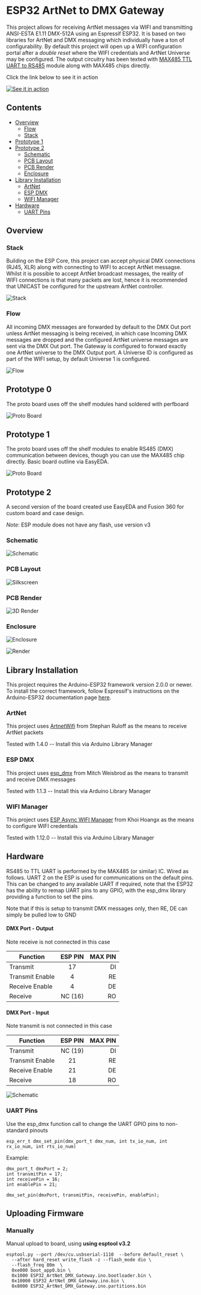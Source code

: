 # ESP32 ArtNet to DMX Gateway

This project allows for receiving ArtNet messages via WIFI and transmitting ANSI-ESTA E1.11 DMX-512A using an Espressif ESP32. It is based on two libraries for ArtNet and DMX messaging which individually have a ton of configurability. By default this project will open up a WIFI configuration portal after a _double reset_ where the WIFI credentials and ArtNet Universe may be configured. The output circuitry has been texted with [MAX485 TTL UART to RS485](https://core-electronics.com.au/ttl-uart-to-rs485-converter-module.html) module along with MAX485 chips directly. 


Click the link below to see it in action

[![See it in action](infinite.png)](infinite.mp4 "Studio")


## Contents

- [Overview](#overview)
  - [Flow](#flow)
  - [Stack](#stack)
- [Prototype 1](#prototype-1)
- [Prototype 2](#prototype-2)
  - [Schematic](#schematic)
  - [PCB Layout](#pcb-layout)
  - [PCB Render](#pcb-render)
  - [Enclosure](#enclosure)
- [Library Installation](#library-installation)
  - [ArtNet](#artnet)
  - [ESP DMX](#esp-dmx)
  - [WIFI Manager](#wifi-manager)
- [Hardware](#hardware)
  - [UART Pins](#uart-pins)


## Overview


### Stack
Building on the ESP Core, this project can accept physical DMX connections (RJ45, XLR) along with connecting to WIFI to accept ArtNet messagse. Whilst it is possible to accept ArtNet broadcast messages, the reality of WIFI connections is that many packets are lost, hence it is recommended that UNICAST be configured for the upstream ArtNet controller.

![Stack](Connotron_DMX_Gateway_Stack.png "Stack")

### Flow

All incoming DMX messages are forwarded by default to the DMX Out port unless ArtNet messaging is being received, in which case Incoming DMX messages are dropped and the configured ArtNet universe messages are sent via the DMX Out port. The Gateway is configured to forward exactly one ArtNet universe to the DMX Output port. A Universe ID is configured as part of the WIFI setup, by default Universe 1 is configured.

![Flow](Connotron_DMX_Gateway_Flow.png "Flow")


## Prototype 0

The proto board uses off the shelf modules hand soldered with perfboard

![Proto Board](ProtoBoard0.png "Proto")

## Prototype 1

The proto board uses off the shelf modules to enable RS485 (DMX) communication between devices, though you can use the MAX485 chip directly. Basic board outline via EasyEDA.

![Proto Board](ProtoBoard1.png "Proto")

## Prototype 2

A second version of the board created use EasyEDA and Fusion 360 for custom board and case design.

*Note*: ESP module does not have any flash, use version v3

### Schematic

![Schematic](Schematic.svg "Schematic")

### PCB Layout

![Silkscreen](ProtoBoard2.png "Silkscreen")

### PCB Render

![3D Render](ProtoBoard2_3D.png "3D Render")

### Enclosure

![Enclosure](Enclosure.png "Enclosure")

![Render](Render.png "Render")

## Library Installation

This project requires the Arduino-ESP32 framework version 2.0.0 or newer. To install the correct framework, follow Espressif's instructions on the Arduino-ESP32 documentation page [here](https://docs.espressif.com/projects/arduino-esp32/en/latest/installing.html).

### ArtNet

This project uses [ArtnetWifi](https://github.com/rstephan/ArtnetWifi) from Stephan Ruloff as the means to receive ArtNet packets

Tested with 1.4.0 -- Install this via Arduino Library Manager


### ESP DMX

This project uses [esp_dmx](https://github.com/someweisguy/esp_dmx) from Mitch Weisbrod as the means to transmit and receive DMX messages

Tested with 1.1.3 -- Install this via Arduino Library Manager


### WIFI Manager

This project uses [ESP Async WIFI Manager](https://github.com/khoih-prog/ESPAsync_WiFiManager) from Khoi Hoangx as the means to configure WIFI credentials

Tested with 1.12.0 -- Install this via Arduino Library Manager

## Hardware

RS485 to TTL UART is performed by the MAX485 (or similar) IC. Wired as follows. UART 2 on the ESP is used for communications on the default pins. This can be changed to any available UART if required, note that the ESP32 has the ability to remap UART pins to any GPIO, with the esp_dmx library providing a function to set the pins. 

Note that if this is setup to transmit DMX messages only, then RE, DE can simply be pulled low to GND

#### DMX Port - Output

Note receive is not connected in this case

| Function			  | ESP PIN       | MAX PIN 	|
| --------------- |:-------------:| ---------:|
| Transmit			  | 17			      | DI 		    |
| Transmit Enable	| 4 			      | RE 	     	|
| Receive Enable	| 4 			      | DE 	    	|
| Receive			    | NC (16)	      | RO 	     	|

#### DMX Port - Input

Note transmit is not connected in this case

| Function        | ESP PIN       | MAX PIN   |
| --------------- |:-------------:| ---------:|
| Transmit        | NC (19)       | DI        |
| Transmit Enable | 21            | RE        |
| Receive Enable  | 21            | DE        |
| Receive         | 18            | RO        |


![Schematic](MAX485_Schematic.png "MAX485")

### UART Pins

Use the esp_dmx function call to change the UART GPIO pins to non-standard pinouts

```
esp_err_t dmx_set_pin(dmx_port_t dmx_num, int tx_io_num, int rx_io_num, int rts_io_num)
```

Example:
```
dmx_port_t dmxPort = 2;
int transmitPin = 17;
int receivePin = 16;
int enablePin = 21;

dmx_set_pin(dmxPort, transmitPin, receivePin, enablePin);
```

## Uploading Firmware
### Manually

Manual upload to board, using **using esptool v3.2**
```
esptool.py --port /dev/cu.usbserial-1110  --before default_reset \
  --after hard_reset write_flash -z --flash_mode dio \
  --flash_freq 80m  \
  0xe000 boot_app0.bin \
  0x1000 ESP32_ArtNet_DMX_Gateway.ino.bootloader.bin \
  0x10000 ESP32_ArtNet_DMX_Gateway.ino.bin \
  0x8000 ESP32_ArtNet_DMX_Gateway.ino.partitions.bin
  ```



